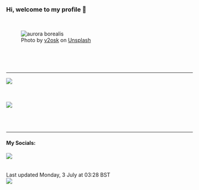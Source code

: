 <h3>Hi, welcome to my profile 👋</h3>

<br />
<figure>
  <img
    src="https://images.unsplash.com/photo-1475518845976-0fd87b7e4e5d?crop=entropy&cs=tinysrgb&fit=max&fm=jpg&ixid=M3wyNzQ3MDB8MHwxfHJhbmRvbXx8fHx8fHx8fDE2ODgzNDcyMzF8&ixlib=rb-4.0.3&q=80&w=1080&auto=format"
    alt="aurora borealis" 
  />
  <figcaption>Photo by <a
    href="https://unsplash.com/@v2osk?utm_source=Profile%20readme&utm_medium=referral">v2osk</a> on <a
    href="https://unsplash.com/?utm_source=Profile%20readme&utm_medium=referral">Unsplash</a></figcaption>
</figure>




  <br /><br /><br />

<hr />
<img
  src="https://github-readme-stats.vercel.app/api?username=shanelucy&show_icons=true&theme=calm"
/>
<br /><br /><br />

<img 
  src="https://github-readme-stats.vercel.app/api/top-langs/?username=shanelucy&theme=calm"
/>
<br /><br /><br /><br />
<hr />
<h4>My Socials:</h4>
<a href="https://uk.linkedin.com/in/shane-lucy-4735b616a">
  <img
    src="https://img.shields.io/badge/linkedin%20-%230077B5.svg?&style=for-the-badge&logo=linkedin&logoColor=white"
  />
</a>
<br /><br /><br />
Last updated Monday, 3 July at 03:28 BST
<br />
<img
  src="https://github.com/ShaneLucy/ShaneLucy/workflows/README%20build/badge.svg"
/>
